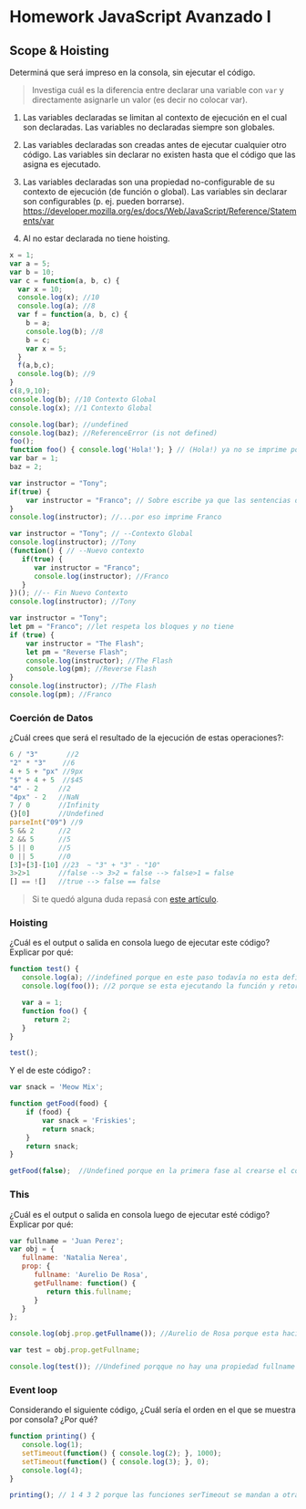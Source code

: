
# Homework JavaScript Avanzado I

## Scope & Hoisting

Determiná que será impreso en la consola, sin ejecutar el código.

> Investiga cuál es la diferencia entre declarar una variable con `var` y directamente asignarle un valor (es decir no colocar var).
1. Las variables declaradas se limitan al contexto de ejecución en el cual son declaradas. Las variables no declaradas siempre son globales.
2. Las variables declaradas son creadas antes de ejecutar cualquier otro código. Las variables sin declarar no existen hasta que el código que las asigna es ejecutado.
3. Las variables declaradas son una propiedad no-configurable de su contexto de ejecución (de función o global). Las variables sin declarar son configurables (p. ej. pueden borrarse).
https://developer.mozilla.org/es/docs/Web/JavaScript/Reference/Statements/var

4. Al no estar declarada no tiene hoisting. 

```javascript
x = 1;
var a = 5;
var b = 10;
var c = function(a, b, c) {
  var x = 10;
  console.log(x); //10
  console.log(a); //8
  var f = function(a, b, c) {
    b = a;
    console.log(b); //8
    b = c;
    var x = 5;
  }
  f(a,b,c);
  console.log(b); //9
}
c(8,9,10);
console.log(b); //10 Contexto Global
console.log(x); //1 Contexto Global 
```



```javascript
console.log(bar); //undefined
console.log(baz); //ReferenceError (is not defined)
foo(); 
function foo() { console.log('Hola!'); } // (Hola!) ya no se imprime por el error
var bar = 1;
baz = 2;
```

```javascript
var instructor = "Tony";
if(true) {
    var instructor = "Franco"; // Sobre escribe ya que las sentencias de control no abren un nuevo contexto ...
}
console.log(instructor); //...por eso imprime Franco
```

```javascript
var instructor = "Tony"; // --Contexto Global 
console.log(instructor); //Tony
(function() { // --Nuevo contexto 
   if(true) {
      var instructor = "Franco"; 
      console.log(instructor); //Franco
   }
})(); //-- Fin Nuevo Contexto
console.log(instructor); //Tony
```

```javascript
var instructor = "Tony";
let pm = "Franco"; //let respeta los bloques y no tiene 
if (true) {
    var instructor = "The Flash";
    let pm = "Reverse Flash";
    console.log(instructor); //The Flash
    console.log(pm); //Reverse Flash
}
console.log(instructor); //The Flash
console.log(pm); //Franco
```
### Coerción de Datos

¿Cuál crees que será el resultado de la ejecución de estas operaciones?:

```javascript
6 / "3"       //2
"2" * "3"    //6
4 + 5 + "px" //9px
"$" + 4 + 5  //$45
"4" - 2     //2
"4px" - 2   //NaN
7 / 0       //Infinity
{}[0]       //Undefined
parseInt("09") //9
5 && 2      //2
2 && 5      //5 
5 || 0      //5
0 || 5      //0
[3]+[3]-[10] //23  ~ "3" + "3" - "10"
3>2>1       //false --> 3>2 = false --> false>1 = false
[] == ![]   //true --> false == false
```

> Si te quedó alguna duda repasá con [este artículo](http://javascript.info/tutorial/object-conversion).


### Hoisting

¿Cuál es el output o salida en consola luego de ejecutar este código? Explicar por qué:

```javascript
function test() {
   console.log(a); //indefined porque en este paso todavía no esta definida, sólo declarada 
   console.log(foo()); //2 porque se esta ejecutando la función y retorna el valor 2

   var a = 1;
   function foo() {
      return 2;
   }
}

test();
```

Y el de este código? :

```javascript
var snack = 'Meow Mix';

function getFood(food) {
    if (food) {
        var snack = 'Friskies';
        return snack;
    }
    return snack;
}

getFood(false);  //Undefined porque en la primera fase al crearse el contexto de getFood se declaro snack pero en la fase de ejecución como el parámetro es false, la sentnecia if no se ejecuta por lo que el valor de snak dentro de ese contexto no es asignado. 
```


### This

¿Cuál es el output o salida en consola luego de ejecutar esté código? Explicar por qué:

```javascript
var fullname = 'Juan Perez';
var obj = {
   fullname: 'Natalia Nerea',
   prop: {
      fullname: 'Aurelio De Rosa',
      getFullname: function() {
         return this.fullname;
      }
   }
};

console.log(obj.prop.getFullname()); //Aurelio de Rosa porque esta haciendo referencia a la propiedad dentro del contexto local. 

var test = obj.prop.getFullname;

console.log(test()); //Undefined porqque no hay una propiedad fullname en el contexto global, sólo una var 
```

### Event loop

Considerando el siguiente código, ¿Cuál sería el orden en el que se muestra por consola? ¿Por qué?

```javascript
function printing() {
   console.log(1);
   setTimeout(function() { console.log(2); }, 1000);
   setTimeout(function() { console.log(3); }, 0);
   console.log(4);
}

printing(); // 1 4 3 2 porque las funciones serTimeout se mandan a otra cola que se ejecuta después y se imprimen de acuerdo a la duración del setTimeout.
```
